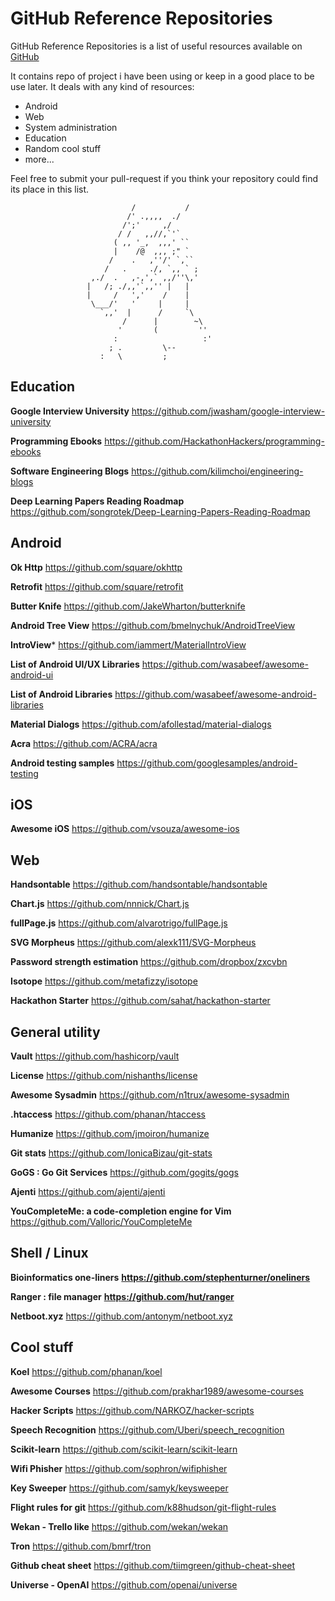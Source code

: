 # GitHub Reference Repositories

GitHub Reference Repositories is a list of useful resources available on [GitHub](http://github.com)

It contains repo of project i have been using or keep in a good place to be use later. It deals with any kind of resources:
* Android
* Web
* System administration
* Education
* Random cool stuff
* more...

Feel free to submit your pull-request if you think your repository could find its place in this list.

                               /           /
                              /' .,,,,  ./
                             /';'     ,/
                            / /   ,,//,`'`
                           ( ,, '_,  ,,,' ``
                           |    /@  ,,, ;" `
                          /    .   ,''/' `,``
                         /   .     ./, `,, ` ;
                      ,./  .   ,-,',` ,,/''\,'
                     |   /; ./,,'`,,'' |   |
                     |     /   ','    /    |
                      \___/'   '     |     |
                        `,,'  |      /     `\
                             /      |        ~\
                            '       (         ''
                           :                   :'
                          ; .         \--
                        :   \         ;

## Education

**Google Interview University**
https://github.com/jwasham/google-interview-university

**Programming Ebooks**
https://github.com/HackathonHackers/programming-ebooks

**Software Engineering Blogs**
https://github.com/kilimchoi/engineering-blogs

**Deep Learning Papers Reading Roadmap**
https://github.com/songrotek/Deep-Learning-Papers-Reading-Roadmap

## Android

**Ok Http**
https://github.com/square/okhttp

**Retrofit**
https://github.com/square/retrofit

**Butter Knife**
https://github.com/JakeWharton/butterknife

**Android Tree View**
https://github.com/bmelnychuk/AndroidTreeView

**IntroView***
https://github.com/iammert/MaterialIntroView

**List of Android UI/UX Libraries**
https://github.com/wasabeef/awesome-android-ui

**List of Android Libraries**
https://github.com/wasabeef/awesome-android-libraries

**Material Dialogs**
https://github.com/afollestad/material-dialogs

**Acra**
https://github.com/ACRA/acra

**Android testing samples**
https://github.com/googlesamples/android-testing

## iOS

**Awesome iOS**
https://github.com/vsouza/awesome-ios

## Web

**Handsontable**
https://github.com/handsontable/handsontable

**Chart.js**
https://github.com/nnnick/Chart.js

**fullPage.js**
https://github.com/alvarotrigo/fullPage.js

**SVG Morpheus**
https://github.com/alexk111/SVG-Morpheus

**Password strength estimation**
https://github.com/dropbox/zxcvbn

**Isotope**
https://github.com/metafizzy/isotope

**Hackathon Starter**
https://github.com/sahat/hackathon-starter

## General utility

**Vault**
https://github.com/hashicorp/vault

**License**
https://github.com/nishanths/license

**Awesome Sysadmin**
https://github.com/n1trux/awesome-sysadmin

**.htaccess**
https://github.com/phanan/htaccess

**Humanize**
https://github.com/jmoiron/humanize

**Git stats**
https://github.com/IonicaBizau/git-stats

**GoGS : Go Git Services**
https://github.com/gogits/gogs

**Ajenti**
https://github.com/ajenti/ajenti

**YouCompleteMe: a code-completion engine for Vim**
https://github.com/Valloric/YouCompleteMe

## Shell / Linux

**Bioinformatics one-liners**
**https://github.com/stephenturner/oneliners**

**Ranger : file manager**
**https://github.com/hut/ranger**

**Netboot.xyz**
https://github.com/antonym/netboot.xyz

## Cool stuff

**Koel**
https://github.com/phanan/koel

**Awesome Courses**
https://github.com/prakhar1989/awesome-courses

**Hacker Scripts**
https://github.com/NARKOZ/hacker-scripts

**Speech Recognition**
https://github.com/Uberi/speech_recognition

**Scikit-learn**
https://github.com/scikit-learn/scikit-learn

**Wifi Phisher**
https://github.com/sophron/wifiphisher

**Key Sweeper**
https://github.com/samyk/keysweeper

**Flight rules for git**
https://github.com/k88hudson/git-flight-rules

**Wekan - Trello like**
https://github.com/wekan/wekan

**Tron**
https://github.com/bmrf/tron

**Github cheat sheet**
https://github.com/tiimgreen/github-cheat-sheet

**Universe - OpenAI**
https://github.com/openai/universe
